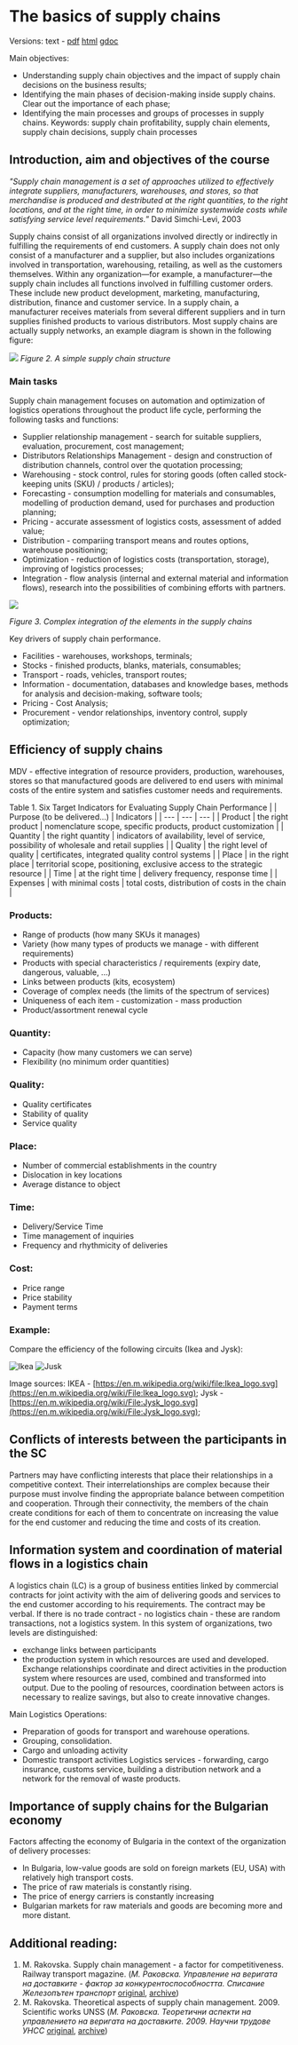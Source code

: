 # The basics of supply chains
Versions: text - [pdf](https://docs.google.com/document/d/1hrMALYhcYkFCPh2f6sow9qVebdjmW94UtoQs0hHgEIk/export?format=pdf)  [html](https://docs.google.com/document/d/e/2PACX-1vRejwtoNfAjTSonmnHvp6Ed_57n0xstdjC-gV3oN6Z2qruNBrJ5O4J8nnTZulpCn6C-1TLq5mdWtYGJ/pub)  [gdoc](https://docs.google.com/document/d/1hrMALYhcYkFCPh2f6sow9qVebdjmW94UtoQs0hHgEIk/edit?usp=sharing)

Main objectives:
* Understanding supply chain objectives and the impact of supply chain decisions on the business results;
* Identifying the main phases of decision-making inside supply chains. Clear out the importance of each phase;
* Identifying the main processes and groups of processes in supply chains.
Keywords: supply chain profitability, supply chain elements, supply chain decisions, supply chain processes

## Introduction, aim and objectives of the course
*"Supply chain management is a set of approaches utilized to effectively integrate suppliers, manufacturers, warehouses, and stores, so that merchandise is produced and destributed at the right quantities, to the right locations, and at the right time, in order to minimize systemwide costs while satisfying service level requirements.*” David Simchi-Levi, 2003

Supply chains consist of all organizations involved directly or indirectly in fulfilling the requirements of end customers. A supply chain does not only consist of a manufacturer and a supplier, but also includes organizations involved in transportation, warehousing, retailing, as well as the customers themselves. Within any organization—for example, a manufacturer—the supply chain includes all functions involved in fulfilling customer orders. These include new product development, marketing, manufacturing, distribution, finance and customer service.
In a supply chain, a manufacturer receives materials from several different suppliers and in turn supplies finished products to various distributors. Most supply chains are actually supply networks, an example diagram is shown in the following figure:

![](images/scm_structure_eng.png)
*Figure 2. A simple supply chain structure*

### Main tasks
Supply chain management focuses on automation and optimization of logistics operations throughout the product life cycle, performing the following tasks and functions:
* Supplier relationship management - search for suitable suppliers, evaluation, procurement, cost management;
* Distributors Relationships Management - design and construction of distribution channels, control over the quotation processing;
* Warehousing - stock control, rules for storing goods (often called stock-keeping units (SKU) / products / articles);
* Forecasting - consumption modelling for materials and consumables, modelling of production demand, used for purchases and production planning;
* Pricing - accurate assessment of logistics costs, assessment of added value;
* Distribution - compariing transport means and routes options, warehouse positioning;
* Optimization - reduction of logistics costs (transportation, storage), improving of logistics processes;
* Integration - flow analysis (internal and external material and information flows), research into the possibilities of combining efforts with partners.

![](images/scm_logistics_web.png)

*Figure 3. Complex integration of the elements in the supply chains*

Key drivers of supply chain performance.
* Facilities - warehouses, workshops, terminals;
* Stocks - finished products, blanks, materials, consumables;
* Transport - roads, vehicles, transport routes;
* Information - documentation, databases and knowledge bases, methods for analysis and decision-making, software tools;
* Pricing - Cost Analysis;
* Procurement - vendor relationships, inventory control, supply optimization;

## Efficiency of supply chains
MDV - effective integration of resource providers, production, warehouses, stores so that manufactured goods are delivered to end users with minimal costs of the entire system and satisfies customer needs and requirements.

Table 1. Six Target Indicators for Evaluating Supply Chain Performance
|  | Purpose (to be delivered...) | Indicators | 
| --- | --- | --- |
| Product | the right product | nomenclature scope, specific products, product customization | 
| Quantity | the right quantity | indicators of availability, level of service, possibility of wholesale and retail supplies | 
| Quality | the right level of quality | certificates, integrated quality control systems | 
| Place | in the right place | territorial scope, positioning, exclusive access to the strategic resource | 
| Time | at the right time | delivery frequency, response time | 
| Expenses | with minimal costs | total costs, distribution of costs in the chain | 

### Products:
* Range of products (how many SKUs it manages)
* Variety (how many types of products we manage - with different requirements)
* Products with special characteristics / requirements (expiry date, dangerous, valuable, ...)
* Links between products (kits, ecosystem)
* Coverage of complex needs (the limits of the spectrum of services)
* Uniqueness of each item - customization - mass production
* Product/assortment renewal cycle

### Quantity:
* Capacity (how many customers we can serve)
* Flexibility (no minimum order quantities)

### Quality:
* Quality certificates
* Stability of quality
* Service quality

### Place:
* Number of commercial establishments in the country
* Dislocation in key locations
* Average distance to object

### Time:
* Delivery/Service Time
* Time management of inquiries
* Frequency and rhythmicity of deliveries

### Cost:
* Price range
* Price stability
* Payment terms

### Example:
Compare the efficiency of the following circuits (Ikea and Jysk):

![Ikea](images/ikea_logo_320pxw.png)
![Jusk](images/jysk_logo_320pxw.png)

Image sources: IKEA - [https://en.m.wikipedia.org/wiki/file:Ikea_logo.svg](https://en.m.wikipedia.org/wiki/File:Ikea_logo.svg);
Jysk - [https://en.m.wikipedia.org/wiki/File:Jysk_logo.svg](https://en.m.wikipedia.org/wiki/File:Jysk_logo.svg);

## Conflicts of interests between the participants in the SC
Partners may have conflicting interests that place their relationships in a competitive context. Their interrelationships are complex because their purpose must involve finding the appropriate balance between competition and cooperation. Through their connectivity, the members of the chain create conditions for each of them to concentrate on increasing the value for the end customer and reducing the time and costs of its creation.

## Information system and coordination of material flows in a logistics chain
A logistics chain (LC) is a group of business entities linked by commercial contracts for joint activity with the aim of delivering goods and services to the end customer according to his requirements. The contract may be verbal. If there is no trade contract - no logistics chain - these are random transactions, not a logistics system.
In this system of organizations, two levels are distinguished:
* exchange links between participants
* the production system in which resources are used and developed.
Exchange relationships coordinate and direct activities in the production system where resources are used, combined and transformed into output. Due to the pooling of resources, coordination between actors is necessary to realize savings, but also to create innovative changes.

Main Logistics Operations:
* Preparation of goods for transport and warehouse operations.
* Grouping, consolidation.
* Cargo and unloading activity
* Domestic transport activities
Logistics services - forwarding, cargo insurance, customs service, building a distribution network and a network for the removal of waste products.

## Importance of supply chains for the Bulgarian economy
Factors affecting the economy of Bulgaria in the context of the organization of delivery processes:
* In Bulgaria, low-value goods are sold on foreign markets (EU, USA) with relatively high transport costs.
* The price of raw materials is constantly rising.
* The price of energy carriers is constantly increasing
* Bulgarian markets for raw materials and goods are becoming more and more distant.

## Additional reading:
1. M. Rakovska. Supply chain management - a factor for competitiveness. Railway transport magazine. (*М. Раковска. Управление на веригата на доставките - фактор за конкурентоспособността. Списание Железопътен транспорт* [original](https://www.jptactis.com/Archives/jpt605/rakovska.htm), [archive](https://docs.google.com/document/d/1zgWwAFSpffqATbABh2kdds_1YG7wT4wYWB3v-CZDmQM/preview))
2. M. Rakovska. Theoretical aspects of supply chain management. 2009. Scientific works UNSS (*М. Раковска. Теоретични аспекти на управлението на веригата на доставките. 2009. Научни трудове УНСС* [original](https://www.unwe.bg/uploads/ResearchPapers/Research%20Papers_vol2_2009_No6_M%20Rakovska.pdf), [archive](https://drive.google.com/file/d/1OYRbHhzJSLpP5eelu6DzqpRBaElB50WI/view?usp=sharing))
